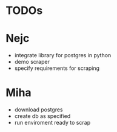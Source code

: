 # TODOs

# Nejc
* integrate library for postgres in python
* demo scraper
* specify requirements for scraping

# Miha
* download postgres
* create db as specified
* run enviroment ready to scrap